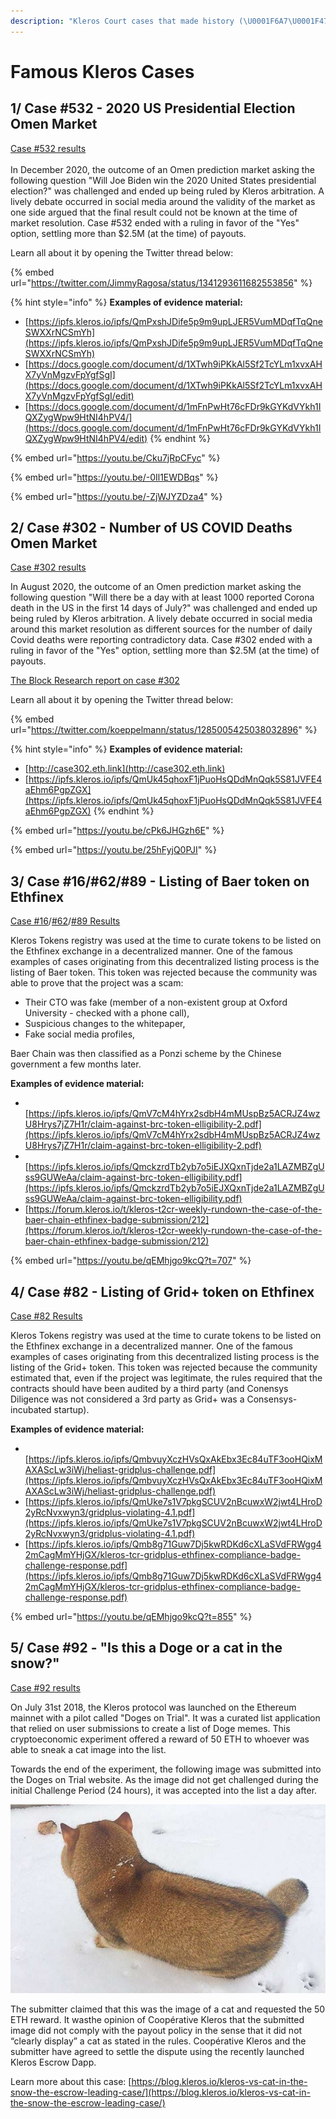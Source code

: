 ```yaml
---
description: "Kleros Court cases that made history (\U0001F6A7\U0001F477 IN PROGRESS \U0001F477\U0001F6A7)"
---
```


# Famous Kleros Cases

## 1/ Case \#532 - 2020 US Presidential Election Omen Market

[Case \#532 results  
](https://klerosexplorer.com/case/532)  
In December 2020, the outcome of an Omen prediction market asking the following question "Will Joe Biden win the 2020 United States presidential election?" was challenged and ended up being ruled by Kleros arbitration. A lively debate occurred in social media around the validity of the market as one side argued that the final result could not be known at the time of market resolution. Case \#532 ended with a ruling in favor of the "Yes" option, settling more than $2.5M \(at the time\) of payouts.   
  
Learn all about it by opening the Twitter thread below:

{% embed url="https://twitter.com/JimmyRagosa/status/1341293611682553856" %}

{% hint style="info" %}
**Examples of evidence material:**

* [https://ipfs.kleros.io/ipfs/QmPxshJDife5p9m9upLJER5VumMDqfTqQneSWXXrNCSmYh](https://ipfs.kleros.io/ipfs/QmPxshJDife5p9m9upLJER5VumMDqfTqQneSWXXrNCSmYh)
* [https://docs.google.com/document/d/1XTwh9iPKkAl5Sf2TcYLm1xvxAHX7yVnMgzvFpYgfSgI](https://docs.google.com/document/d/1XTwh9iPKkAl5Sf2TcYLm1xvxAHX7yVnMgzvFpYgfSgI/edit)
* [https://docs.google.com/document/d/1mFnPwHt76cFDr9kGYKdVYkh1IQXZygWpw9HtNI4hPV4/](https://docs.google.com/document/d/1mFnPwHt76cFDr9kGYKdVYkh1IQXZygWpw9HtNI4hPV4/edit)
{% endhint %}

{% embed url="https://youtu.be/Cku7jRpCFyc" %}

{% embed url="https://youtu.be/-0Il1EWDBqs" %}

{% embed url="https://youtu.be/-ZjWJYZDza4" %}

## 2/ Case \#302 - Number of US COVID Deaths Omen Market

[Case \#302 results](https://klerosexplorer.com/case/302)

In August 2020, the outcome of an Omen prediction market asking the following question "Will there be a day with at least 1000 reported Corona death in the US in the first 14 days of July?" was challenged and ended up being ruled by Kleros arbitration. A lively debate occurred in social media around this market resolution as different sources for the number of daily Covid deaths were reporting contradictory data. Case \#302 ended with a ruling in favor of the "Yes" option, settling more than $2.5M \(at the time\) of payouts. 

[The Block Research report on case \#302](https://www.theblockcrypto.com/research/74440/a-dive-into-omen-kleros-and-blockchain-enabled-court-systems)

Learn all about it by opening the Twitter thread below:

{% embed url="https://twitter.com/koeppelmann/status/1285005425038032896" %}

{% hint style="info" %}
**Examples of evidence material:**

* [http://case302.eth.link](http://case302.eth.link)
* [https://ipfs.kleros.io/ipfs/QmUk45qhoxF1jPuoHsQDdMnQqk5S81JVFE4aEhm6PgpZGX](https://ipfs.kleros.io/ipfs/QmUk45qhoxF1jPuoHsQDdMnQqk5S81JVFE4aEhm6PgpZGX)
{% endhint %}

{% embed url="https://youtu.be/cPk6JHGzh6E" %}

{% embed url="https://youtu.be/25hFyjQ0PJI" %}

## 3/ Case \#16/\#62/\#89 - Listing of Baer token on Ethfinex

[Case \#16](https://klerosexplorer.com/case/16)/[\#62](https://klerosexplorer.com/case/62)/[\#89 Results](https://klerosexplorer.com/case/89)

Kleros Tokens registry was used at the time to curate tokens to be listed on the Ethfinex exchange in a decentralized manner. One of the famous examples of cases originating from this decentralized listing process is the listing of Baer token. This token was rejected because the community was able to prove that the project was a scam:

* Their CTO was fake \(member of a non-existent group at Oxford University - checked with a phone call\),
* Suspicious changes to the whitepaper,
* Fake social media profiles,

Baer Chain was then classified as a Ponzi scheme by the Chinese government a few months later.

**Examples of evidence material:**‌

* ​[https://ipfs.kleros.io/ipfs/QmV7cM4hYrx2sdbH4mMUspBz5ACRJZ4wzU8Hrys7jZ7H1r/claim-against-brc-token-elligibility-2.pdf](https://ipfs.kleros.io/ipfs/QmV7cM4hYrx2sdbH4mMUspBz5ACRJZ4wzU8Hrys7jZ7H1r/claim-against-brc-token-elligibility-2.pdf)​
* ​[https://ipfs.kleros.io/ipfs/QmckzrdTb2yb7o5iEJXQxnTjde2a1LAZMBZgUss9GUWeAa/claim-against-brc-token-elligibility.pdf](https://ipfs.kleros.io/ipfs/QmckzrdTb2yb7o5iEJXQxnTjde2a1LAZMBZgUss9GUWeAa/claim-against-brc-token-elligibility.pdf)
* [https://forum.kleros.io/t/kleros-t2cr-weekly-rundown-the-case-of-the-baer-chain-ethfinex-badge-submission/212](https://forum.kleros.io/t/kleros-t2cr-weekly-rundown-the-case-of-the-baer-chain-ethfinex-badge-submission/212)

{% embed url="https://youtu.be/qEMhjgo9kcQ?t=707" %}

## 4/ Case \#82 - Listing of Grid+ token on Ethfinex

[Case \#82 Results](https://klerosexplorer.com/case/82)

Kleros Tokens registry was used at the time to curate tokens to be listed on the Ethfinex exchange in a decentralized manner. One of the famous examples of cases originating from this decentralized listing process is the listing of the Grid+ token. This token was rejected because the community estimated that, even if the project was legitimate, the rules required that the contracts should have been audited by a third party \(and Conensys Diligence was not considered a 3rd party as Grid+ was a Consensys-incubated startup\).

**Examples of evidence material:**‌

* ​[https://ipfs.kleros.io/ipfs/QmbvuyXczHVsQxAkEbx3Ec84uTF3ooHQixMAXAScLw3iWj/heliast-gridplus-challenge.pdf](https://ipfs.kleros.io/ipfs/QmbvuyXczHVsQxAkEbx3Ec84uTF3ooHQixMAXAScLw3iWj/heliast-gridplus-challenge.pdf)
* [https://ipfs.kleros.io/ipfs/QmUke7s1V7pkgSCUV2nBcuwxW2jwt4LHroD2yRcNvxwyn3/gridplus-violating-4.1.pdf](https://ipfs.kleros.io/ipfs/QmUke7s1V7pkgSCUV2nBcuwxW2jwt4LHroD2yRcNvxwyn3/gridplus-violating-4.1.pdf)
* [https://ipfs.kleros.io/ipfs/Qmb8g71Guw7Dj5kwRDKd6cXLaSVdFRWgg42mCagMmYHjGX/kleros-tcr-gridplus-ethfinex-compliance-badge-challenge-response.pdf](https://ipfs.kleros.io/ipfs/Qmb8g71Guw7Dj5kwRDKd6cXLaSVdFRWgg42mCagMmYHjGX/kleros-tcr-gridplus-ethfinex-compliance-badge-challenge-response.pdf)

{% embed url="https://youtu.be/qEMhjgo9kcQ?t=855" %}

## 5/ Case \#92 - "Is this a Doge or a cat in the snow?"

[Case \#92 results](https://klerosexplorer.com/case/92)

On July 31st 2018, the Kleros protocol was launched on the Ethereum mainnet with a pilot called "Doges on Trial". It was a curated list application that relied on user submissions to create a list of Doge memes.
This cryptoeconomic experiment offered a reward of 50 ETH to whoever was able to sneak a cat image into the list. 

Towards the end of the experiment, the following image was submitted into the Doges on Trial website. As the image did not get challenged during the initial Challenge Period \(24 hours\), it was accepted into the list a day after.

![](../../.gitbook/assets/image%20%2821%29.png)

The submitter claimed that this was the image of a cat and requested the 50 ETH reward. It wasthe opinion of Coopérative Kleros that the submitted image did not comply with the payout policy in the sense that it did not “clearly display” a cat as stated in the rules. Coopérative Kleros and the submitter have agreed to settle the dispute using the recently launched Kleros Escrow Dapp. 

Learn more about this case: [https://blog.kleros.io/kleros-vs-cat-in-the-snow-the-escrow-leading-case/](https://blog.kleros.io/kleros-vs-cat-in-the-snow-the-escrow-leading-case/)

